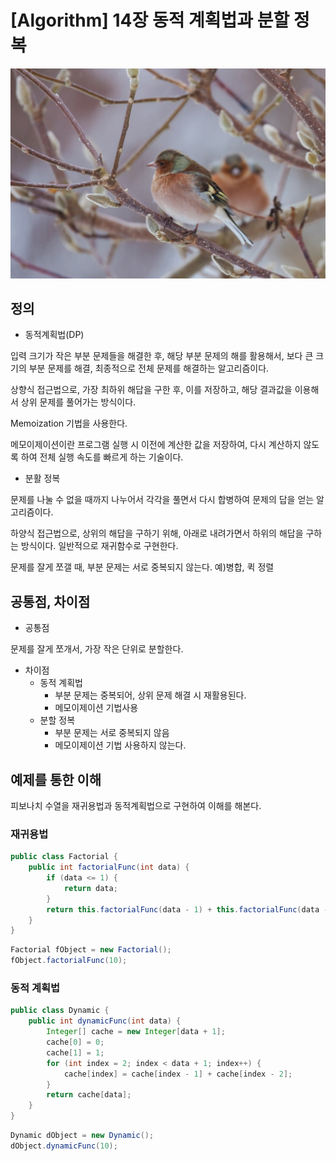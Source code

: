 # [Algorithm] 14장 동적 계획법과 분할 정복

![algorithms14_image1.jpg](/img/algorithms14_image1.jpg?raw=true)

## 정의

- 동적계획법(DP)

입력 크기가 작은 부분 문제들을 해결한 후, 해당 부분 문제의 해를 활용해서, 보다 큰 크기의 부분 문제를 해결, 최종적으로 전체 문제를 해결하는 알고리즘이다.

상향식 접근법으로, 가장 최하위 해답을 구한 후, 이를 저장하고, 해당 결과값을 이용해서 상위 문제를 풀어가는 방식이다.

Memoization 기법을 사용한다.

메모이제이션이란 프로그램 실행 시 이전에 계산한 값을 저장하여, 다시 계산하지 않도록 하여 전체 실행 속도를 빠르게 하는 기술이다.

- 분활 정복

문제를 나눌 수 없을 때까지 나누어서 각각을 풀면서 다시 합병하여 문제의 답을 얻는 알고리즘이다.

하양식 접근법으로, 상위의 해답을 구하기 위해, 아래로 내려가면서 하위의 해답을 구하는 방식이다. 일반적으로 재귀함수로 구현한다.

문제를 잘게 쪼갤 때, 부분 문제는 서로 중복되지 않는다. 예)병합, 퀵 정렬

## 공통점, 차이점

- 공통점

문제를 잘게 쪼개서, 가장 작은 단위로 분할한다.

- 차이점
    - 동적 계획법
        - 부분 문제는 중복되어, 상위 문제 해결 시 재활용된다.
        - 메모이제이션 기법사용
    - 분할 정복
        - 부분 문제는 서로 중복되지 않음
        - 메모이제이션 기법 사용하지 않는다.

## 예제를 통한 이해

피보나치 수열을 재귀용법과 동적계획법으로 구현하여 이해를 해본다.

### 재귀용법

```java
public class Factorial {
    public int factorialFunc(int data) {
        if (data <= 1) {
            return data;
        }
        return this.factorialFunc(data - 1) + this.factorialFunc(data - 2);
    }
}
```

```java
Factorial fObject = new Factorial();
fObject.factorialFunc(10);
```

### 동적 계획법

```java
public class Dynamic {
    public int dynamicFunc(int data) {
        Integer[] cache = new Integer[data + 1];
        cache[0] = 0;
        cache[1] = 1;
        for (int index = 2; index < data + 1; index++) {
            cache[index] = cache[index - 1] + cache[index - 2];
        }
        return cache[data];
    }   
}
```

```java
Dynamic dObject = new Dynamic();
dObject.dynamicFunc(10);
```